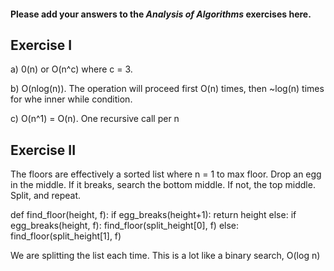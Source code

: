 #### Please add your answers to the ***Analysis of  Algorithms*** exercises here.

## Exercise I

a)  0(n) or O(n^c) where c = 3. 


b)  O(nlog(n)).  The operation will proceed first O(n) times, then ~log(n) times for whe inner while condition.


c)  O(n^1) = O(n).  One recursive call per n

## Exercise II

The floors are effectively a sorted list where n = 1 to max floor.  Drop an egg in the middle. If it breaks, search the bottom middle.  If not, the top middle.  Split, and repeat.

def find_floor(height, f):
    if egg_breaks(height+1):
        return height
    else:
        if egg_breaks(height, f):
            find_floor(split_height[0], f)
        else:
            find_floor(split_height[1], f)


We are splitting the list each time.  This is a lot like a binary search, O(log n)